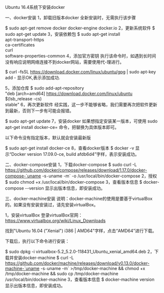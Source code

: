 Ubuntu 16.4系统下安装docker


一、docker安装
1，卸载旧版本docker
全新安装时，无需执行该步骤

$ sudo apt-get remove docker docker-engine docker.io
2，更新系统软件
$ sudo apt-get update
3，安装依赖包
$ sudo apt-get install \
    apt-transport-https \
    ca-certificates \
    curl \
    software-properties-common
4，添加官方密钥
执行该命令时，如遇到长时间没有响应说明网络连接不到docker网站，需要使用代-理进行。

$ curl -fsSL https://download.docker.com/linux/ubuntu/gpg | sudo apt-key add -
显示OK,表示添加成功.

5，添加仓库
$ sudo add-apt-repository \
   "deb [arch=amd64] https://download.docker.com/linux/ubuntu \
   $(lsb_release -cs) \
   stable"
6，再次更新软件
经实践，这一步不能够省略，我们需要再次把软件更新到最新，否则下一步有可能会报错。

$ sudo apt-get update
7，安装docker
如果想指定安装某一版本，可使用 sudo apt-get install docker-ce=<VERSION>  命令，把<VERSION>替换为具体版本即可。

以下命令没有指定版本，默认就会安装最新版

$ sudo apt-get install docker-ce
8，查看docker版本
$ docker -v
显示“Docker version 17.09.0-ce, build afdb6d4”字样，表示安装成功。

二、docker-compose安装
1，下载docker-compose
$ sudo curl -L https://github.com/docker/compose/releases/download/1.17.0/docker-compose-`uname -s`-`uname -m` -o /usr/local/bin/docker-compose
2，授权
$ sudo chmod +x /usr/local/bin/docker-compose
3，查看版本信息
$ docker-compose --version
显示出版本信息，即安装成功。

三、docker-machine安装
说明：docker-machine的使用是要基于virtualBox的。如果没有安装安装过，请先安装virtualBox。

1，安装virtualBox
登录virtualBox官网：https://www.virtualbox.org/wiki/Linux_Downloads

找到"Ubuntu 16.04 ("Xenial")  i386 |  AMD64"字样，点击“AMD64”进行下载。

下载后，执行以下命令进行安装：

$ sudo dpkg -i virtualbox-5.2_5.2.0-118431_Ubuntu_xenial_amd64.deb
2，下载并安装docker-machine
$ curl -L https://github.com/docker/machine/releases/download/v0.13.0/docker-machine-`uname -s`-`uname -m` >/tmp/docker-machine &&
chmod +x /tmp/docker-machine &&
sudo cp /tmp/docker-machine /usr/local/bin/docker-machine
3，查看版本信息
$ docker-machine version
显示出版本信息，即安装成功。